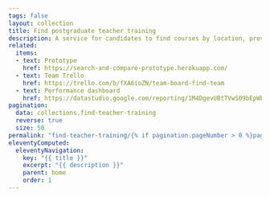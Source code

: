 ```yaml
---
tags: false
layout: collection
title: Find postgraduate teacher training
description: A service for candidates to find courses by location, provider or subject
related:
  items:
  - text: Prototype
    href: https://search-and-compare-prototype.herokuapp.com/
  - text: Team Trello
    href: https://trello.com/b/fXA6ioZN/team-board-find-team
  - text: Performance dashboard
    href: https://datastudio.google.com/reporting/1M4DgevUBtTVwS09bEpWbkhPxxFqNOBjt
pagination:
  data: collections.find-teacher-training
  reverse: true
  size: 50
permalink: "find-teacher-training/{% if pagination.pageNumber > 0 %}page/{{ pagination.pageNumber + 1 }}{% endif %}/"
eleventyComputed:
  eleventyNavigation:
    key: "{{ title }}"
    excerpt: "{{ description }}"
    parent: home
    order: 1
---
```

